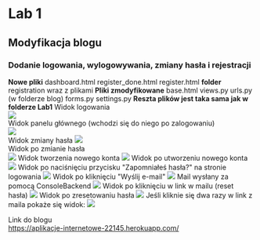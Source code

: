# Lab 1
## Modyfikacja blogu 
### Dodanie logowania, wylogowywania, zmiany hasła i rejestracji
**Nowe pliki**
dashboard.html
register_done.html
register.html
**folder** registration wraz z plikami
**Pliki zmodyfikowane**
base.html
views.py
urls.py (w folderze blog)
forms.py
settings.py
__Reszta plików jest taka sama jak w folderze Lab1__
Widok logowania  
![](Screen/logowanie.jpg)  
Widok panelu głównego (wchodzi się do niego po zalogowaniu)  
![](Screen/panel_główny.jpg)  
Widok zmiany hasła
![](Screen/zmiana_hasla.jpg)  
Widok po zmianie hasła  
![](Screen/po_zmiana_hasla.jpg)
Widok tworzenia nowego konta
![](Screen/nowe_konto.jpg)
Widok po utworzeniu nowego konta
![](Screen/nowe_konto2.jpg)
Widok po naciśnięciu przycisku "Zapomniałeś hasła?" na stronie logowania
![](Screen/reset_hasla.jpg)
Widok po kliknięciu "Wyślij e-mail"
![](Screen/reset_hasla2.jpg)
Mail wysłany za pomocą ConsoleBackend
![](Screen/reset_hasla_mail.jpg)
Widok po kliknięciu w link w mailu (reset hasła)
![](Screen/reset_hasla3.jpg)
Widok po zresetowaniu hasła
![](Screen/reset_hasla4.jpg)
Jeśli kliknie się dwa razy w link z maila pokaże się widok:
![](Screen/reset_hasla5.jpg)

Link do blogu  
https://aplikacje-internetowe-22145.herokuapp.com/